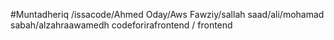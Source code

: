 #Muntadheriq /issacode/Ahmed Oday/Aws Fawziy/sallah saad/ali/mohamad sabah/alzahraawamedh
codeforirafrontend / frontend 
 

